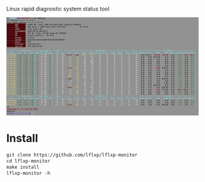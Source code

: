 Linux rapid diagnostic system status tool

![](https://github.com/lflxp/lflxp-monitor/blob/master/asset/monitor.png)

# Install

```
git clone https://github.com/lflxp/lflxp-monitor
cd lflxp-monitor
make install
lflxp-monitor -h
```